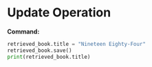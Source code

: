 # Update Operation

**Command:**
```python
retrieved_book.title = "Nineteen Eighty-Four"
retrieved_book.save()
print(retrieved_book.title)
